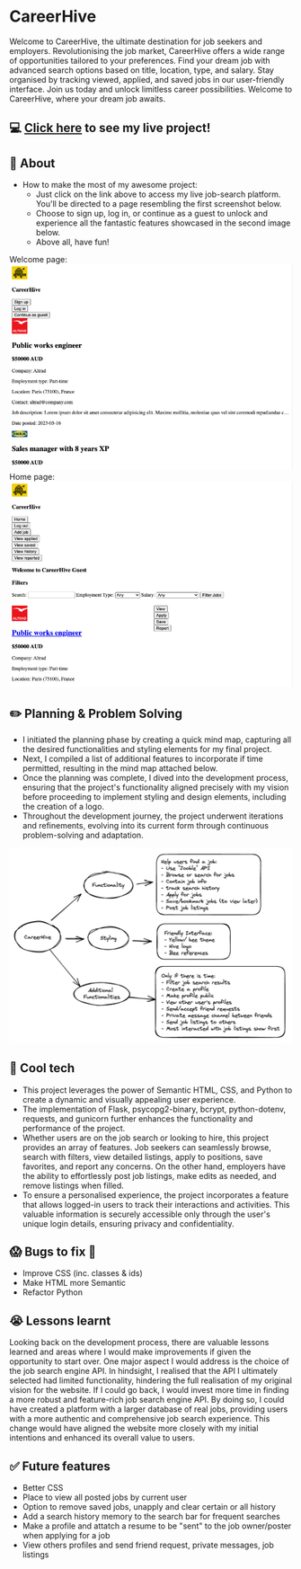 # CareerHive
Welcome to CareerHive, the ultimate destination for job seekers and employers. Revolutionising the job market, CareerHive offers a wide range of opportunities tailored to your preferences. Find your dream job with advanced search options based on title, location, type, and salary. Stay organised by tracking viewed, applied, and saved jobs in our user-friendly interface. Join us today and unlock limitless career possibilities. Welcome to CareerHive, where your dream job awaits.

## :computer: [Click here](https://careerhive.onrender.com) to see my live project!

## :page_facing_up: About
- How to make the most of my awesome project:
    - Just click on the link above to access my live job-search platform. You'll be directed to a page resembling the first screenshot below.
    - Choose to sign up, log in, or continue as a guest to unlock and experience all the fantastic features showcased in the second image below.
    - Above all, have fun!

Welcome page: ![screenshot of welcome page](static/images/README_images/Screenshot%202023-05-16%20at%2010.45.55%20am.png)
Home page: ![screenshot of home page](static/images/README_images/Screenshot%202023-05-16%20at%2010.46.08%20am.png)


## :pencil2: Planning & Problem Solving
- I initiated the planning phase by creating a quick mind map, capturing all the desired functionalities and styling elements for my final project.
- Next, I compiled a list of additional features to incorporate if time permitted, resulting in the mind map attached below.
- Once the planning was complete, I dived into the development process, ensuring that the project's functionality aligned precisely with my vision before proceeding to implement styling and design elements, including the creation of a logo.
- Throughout the development journey, the project underwent iterations and refinements, evolving into its current form through continuous problem-solving and adaptation.

![Wireframing](static/images/README_images/Screenshot%202023-05-16%20at%2010.58.04%20am.png)

## :rocket: Cool tech
- This project leverages the power of Semantic HTML, CSS, and Python to create a dynamic and visually appealing user experience.
- The implementation of Flask, psycopg2-binary, bcrypt, python-dotenv, requests, and gunicorn further enhances the functionality and performance of the project.
- Whether users are on the job search or looking to hire, this project provides an array of features. Job seekers can seamlessly browse, search with filters, view detailed listings, apply to positions, save favorites, and report any concerns. On the other hand, employers have the ability to effortlessly post job listings, make edits as needed, and remove listings when filled.
- To ensure a personalised experience, the project incorporates a feature that allows logged-in users to track their interactions and activities. This valuable information is securely accessible only through the user's unique login details, ensuring privacy and confidentiality.

## :scream: Bugs to fix :poop:
- Improve CSS (inc. classes & ids)
- Make HTML more Semantic 
- Refactor Python 

## :sob: Lessons learnt
Looking back on the development process, there are valuable lessons learned and areas where I would make improvements if given the opportunity to start over. One major aspect I would address is the choice of the job search engine API. In hindsight, I realised that the API I ultimately selected had limited functionality, hindering the full realisation of my original vision for the website. If I could go back, I would invest more time in finding a more robust and feature-rich job search engine API. By doing so, I could have created a platform with a larger database of real jobs, providing users with a more authentic and comprehensive job search experience. This change would have aligned the website more closely with my initial intentions and enhanced its overall value to users.

## :white_check_mark: Future features
- Better CSS
- Place to view all posted jobs by current user
- Option to remove saved jobs, unapply and clear certain or all history
- Add a search history memory to the search bar for frequent searches
- Make a profile and attatch a resume to be "sent" to the job owner/poster when applying for a job
- View others profiles and send friend request, private messages, job listings
